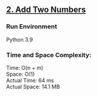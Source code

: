 ## [2. Add Two Numbers](https://leetcode.com/problems/add-two-numbers/submissions/)

### Run Environment
Python 3.9

### Time and Space Complexity:
Time: O(n + m)  
Space: O(1)  
Actual Time: 64 ms  
Actual Space: 14.1 MB
